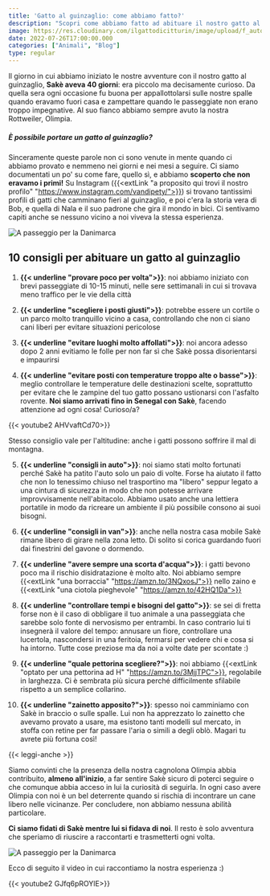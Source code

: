 ```yaml
---
title: 'Gatto al guinzaglio: come abbiamo fatto?' 
description: "Scopri come abbiamo fatto ad abituare il nostro gatto al guinzaglio! Eccoti alcuni consigli e il perché di questa scelta!"
image: https://res.cloudinary.com/ilgattodicitturin/image/upload/f_auto,q_auto,w_800,dpr_auto/v1688983876/Articoli/Sicilia/valle-dei-templi-tempio-gatto_bdlwdd.jpg
date: 2022-07-26T17:00:00.000
categories: ["Animali", "Blog"]
type: regular
---
```

Il giorno in cui abbiamo iniziato le nostre avventure con il nostro gatto al guinzaglio, **Sakè aveva 40 giorni**: era piccolo ma decisamente curioso. Da quella sera ogni occasione fu buona per appallottolarsi sulle nostre spalle quando eravamo fuori casa e zampettare quando le passeggiate non erano troppo impegnative. Al suo fianco abbiamo sempre avuto la nostra Rottweiler, Olimpia. 

##### È possibile portare un gatto al guinzaglio?
Sinceramente queste parole non ci sono venute in mente quando ci abbiamo provato e nemmeno nei giorni e nei mesi a seguire. Ci siamo documentati un po' su come fare, quello sì, e abbiamo **scoperto che non eravamo i primi!** Su Instagram ({{<extLink "a proposito qui trovi il nostro profilo" "https://www.instagram.com/vandipety/">}}) si trovano tantissimi profili di gatti che camminano fieri al guinzaglio, e poi c'era la storia vera di Bob, e quella di Nala e il suo padrone che gira il mondo in bici. Ci sentivamo capiti anche se nessuno vicino a noi viveva la stessa esperienza.

![A passeggio per la Danimarca](https://res.cloudinary.com/ilgattodicitturin/image/upload/f_auto,q_auto,w_800,dpr_auto/v1658859422/Articoli/gatto_guinzaglio_2_v7bb9k.jpg)

## 10 consigli per abituare un gatto al guinzaglio

1. **{{< underline "provare poco per volta">}}**: noi abbiamo iniziato con brevi passeggiate di 10-15 minuti, nelle sere settimanali in cui si trovava meno traffico per le vie della città

2. **{{< underline "scegliere i posti giusti">}}**: potrebbe essere un cortile o un parco molto tranquillo vicino a casa, controllando che non ci siano cani liberi per evitare situazioni pericolose

3. **{{< underline "evitare luoghi molto affollati">}}**: noi ancora adesso dopo 2 anni evitiamo le folle per non far sì che Sakè possa disorientarsi e impaurirsi

4. **{{< underline "evitare posti con temperature troppo alte o basse">}}**: meglio controllare le temperature delle destinazioni scelte, soprattutto per evitare che le zampine del tuo gatto possano ustionarsi con l'asfalto rovente. **Noi siamo arrivati fino in Senegal con Sakè**, facendo attenzione ad ogni cosa! Curioso/a?

{{< youtube2 AHVvaftCd70>}}

Stesso consiglio vale per l'altitudine: anche i gatti possono soffrire il mal di montagna.

5. **{{< underline "consigli in auto">}}**: noi siamo stati molto fortunati perché Sakè ha patito l'auto solo un paio di volte. Forse ha aiutato il fatto che non lo tenessimo chiuso nel trasportino ma "libero" seppur legato a una cintura di sicurezza in modo che non potesse arrivare improvvisamente nell'abitacolo. Abbiamo usato anche una lettiera portatile in modo da ricreare un ambiente il più possibile consono ai suoi bisogni.

6. **{{< underline "consigli in van">}}**: anche nella nostra casa mobile Sakè rimane libero di girare nella zona letto. Di solito si corica guardando fuori dai finestrini del gavone o dormendo.

7. **{{< underline "avere sempre una scorta d'acqua">}}**: i gatti bevono poco ma il rischio disidratazione è molto alto. Noi abbiamo sempre {{<extLink "una borraccia" "https://amzn.to/3NQxosJ">}} nello zaino e {{<extLink "una ciotola pieghevole" "https://amzn.to/42HQ1Da">}}

8. **{{< underline "controllare tempi e bisogni del gatto">}}**: se sei di fretta forse non è il caso di obbligare il tuo animale a una passeggiata che sarebbe solo fonte di nervosismo per entrambi. 
In caso contrario lui ti insegnerà il valore del tempo: annusare un fiore, controllare una lucertola, nascondersi in una feritoia, fermarsi per vedere chi e cosa si ha intorno. Tutte cose preziose ma da noi a volte date per scontate :)

9. **{{< underline "quale pettorina scegliere?">}}**: noi abbiamo {{<extLink "optato per una pettorina ad H" "https://amzn.to/3MjjTPC">}}, regolabile in larghezza. Ci è sembrata più sicura perché difficilmente sfilabile rispetto a un semplice collarino.

10.   **{{< underline "zainetto apposito?">}}**: spesso noi camminiamo con Sakè in braccio o sulle spalle. Lui non ha apprezzato lo zainetto che avevamo provato a usare, ma esistono tanti modelli sul mercato, in stoffa con retine per far passare l'aria o simili a degli oblò. Magari tu avrete più fortuna così!

{{< leggi-anche >}}

Siamo convinti che la presenza della nostra cagnolona Olimpia abbia contribuito, **almeno all'inizio**, a far sentire Sakè sicuro di poterci seguire o che comunque abbia acceso in lui la curiosità di seguirla. In ogni caso avere Olimpia con noi è un bel deterrente quando si rischia di incontrare un cane libero nelle vicinanze.
Per concludere, non abbiamo nessuna abilità particolare. 

**Ci siamo fidati di Sakè mentre lui si fidava di noi**. Il resto è solo avventura che speriamo di riuscire a raccontarti e trasmetterti ogni volta.

![A passeggio per la Danimarca](https://res.cloudinary.com/ilgattodicitturin/image/upload/f_auto,q_auto,w_800,dpr_auto/v1658859432/Articoli/gatto_gunzaglio_zceav5.jpg)

Ecco di seguito il video in cui raccontiamo la nostra esperienza :)

{{< youtube2 GJfq6pROYlE>}}
